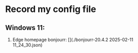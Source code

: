 # Record my config file

## Windows 11:
  1. Edge homepage bonjourr: [](./bonjourr-20.4.2 2025-02-11 11_24_30.json)
